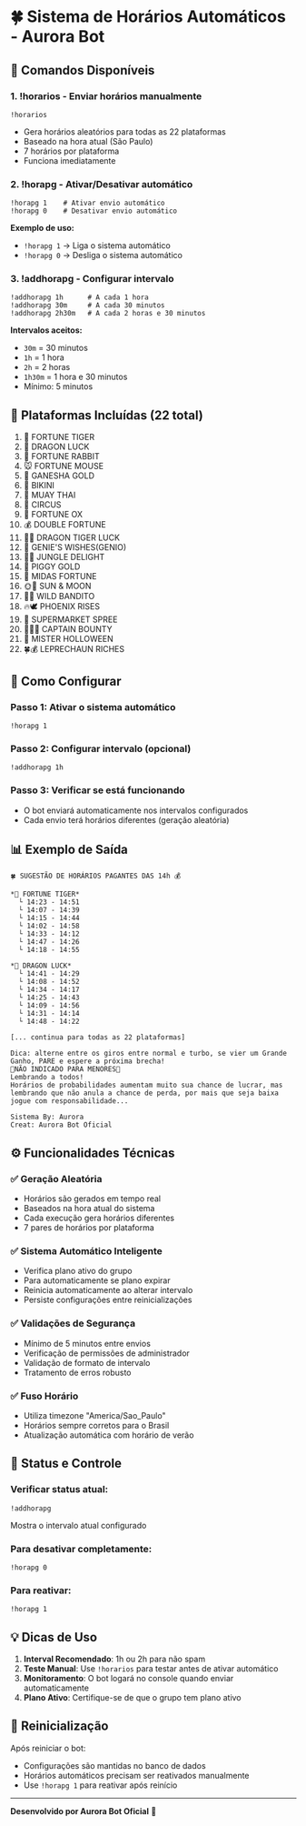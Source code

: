 # 🍀 Sistema de Horários Automáticos - Aurora Bot

## 📝 Comandos Disponíveis

### 1. **!horarios** - Enviar horários manualmente
```
!horarios
```
- Gera horários aleatórios para todas as 22 plataformas
- Baseado na hora atual (São Paulo)
- 7 horários por plataforma
- Funciona imediatamente

### 2. **!horapg** - Ativar/Desativar automático
```
!horapg 1    # Ativar envio automático
!horapg 0    # Desativar envio automático
```

**Exemplo de uso:**
- `!horapg 1` → Liga o sistema automático
- `!horapg 0` → Desliga o sistema automático

### 3. **!addhorapg** - Configurar intervalo
```
!addhorapg 1h      # A cada 1 hora
!addhorapg 30m     # A cada 30 minutos
!addhorapg 2h30m   # A cada 2 horas e 30 minutos
```

**Intervalos aceitos:**
- `30m` = 30 minutos
- `1h` = 1 hora
- `2h` = 2 horas
- `1h30m` = 1 hora e 30 minutos
- Mínimo: 5 minutos

## 🎯 Plataformas Incluídas (22 total)

1. 🐯 FORTUNE TIGER
2. 🐉 DRAGON LUCK
3. 🐰 FORTUNE RABBIT
4. 🐭 FORTUNE MOUSE
5. 🐘 GANESHA GOLD
6. 👙 BIKINI
7. 🥊 MUAY THAI
8. 🎪 CIRCUS
9. 🐂 FORTUNE OX
10. 💰 DOUBLE FORTUNE
11. 🐉🐅 DRAGON TIGER LUCK
12. 🧞 GENIE'S WISHES(GENIO)
13. 🌳🌲 JUNGLE DELIGHT
14. 🐷 PIGGY GOLD
15. 👑 MIDAS FORTUNE
16. 🌞🌛 SUN & MOON
17. 🦹‍♂️ WILD BANDITO
18. 🔥🕊️ PHOENIX RISES
19. 🛒 SUPERMARKET SPREE
20. 🚢👨‍✈️ CAPTAIN BOUNTY
21. 🎃 MISTER HOLLOWEEN
22. 🍀💰 LEPRECHAUN RICHES

## 🚀 Como Configurar

### Passo 1: Ativar o sistema automático
```
!horapg 1
```

### Passo 2: Configurar intervalo (opcional)
```
!addhorapg 1h
```

### Passo 3: Verificar se está funcionando
- O bot enviará automaticamente nos intervalos configurados
- Cada envio terá horários diferentes (geração aleatória)

## 📊 Exemplo de Saída

```
🍀 SUGESTÃO DE HORÁRIOS PAGANTES DAS 14h 💰

*🐯 FORTUNE TIGER*
  └ 14:23 - 14:51
  └ 14:07 - 14:39
  └ 14:15 - 14:44
  └ 14:02 - 14:58
  └ 14:33 - 14:12
  └ 14:47 - 14:26
  └ 14:18 - 14:55

*🐉 DRAGON LUCK*
  └ 14:41 - 14:29
  └ 14:08 - 14:52
  └ 14:34 - 14:17
  └ 14:25 - 14:43
  └ 14:09 - 14:56
  └ 14:31 - 14:14
  └ 14:48 - 14:22

[... continua para todas as 22 plataformas]

Dica: alterne entre os giros entre normal e turbo, se vier um Grande Ganho, PARE e espere a próxima brecha!
🔞NÃO INDICADO PARA MENORES🔞
Lembrando a todos!
Horários de probabilidades aumentam muito sua chance de lucrar, mas lembrando que não anula a chance de perda, por mais que seja baixa jogue com responsabilidade...

Sistema By: Aurora
Creat: Aurora Bot Oficial
```

## ⚙️ Funcionalidades Técnicas

### ✅ **Geração Aleatória**
- Horários são gerados em tempo real
- Baseados na hora atual do sistema
- Cada execução gera horários diferentes
- 7 pares de horários por plataforma

### ✅ **Sistema Automático Inteligente**
- Verifica plano ativo do grupo
- Para automaticamente se plano expirar
- Reinicia automaticamente ao alterar intervalo
- Persiste configurações entre reinicializações

### ✅ **Validações de Segurança**
- Mínimo de 5 minutos entre envios
- Verificação de permissões de administrador
- Validação de formato de intervalo
- Tratamento de erros robusto

### ✅ **Fuso Horário**
- Utiliza timezone "America/Sao_Paulo"
- Horários sempre corretos para o Brasil
- Atualização automática com horário de verão

## 🔧 Status e Controle

### Verificar status atual:
```
!addhorapg
```
Mostra o intervalo atual configurado

### Para desativar completamente:
```
!horapg 0
```

### Para reativar:
```
!horapg 1
```

## 💡 Dicas de Uso

1. **Interval Recomendado**: 1h ou 2h para não spam
2. **Teste Manual**: Use `!horarios` para testar antes de ativar automático
3. **Monitoramento**: O bot logará no console quando enviar automaticamente
4. **Plano Ativo**: Certifique-se de que o grupo tem plano ativo

## 🔄 Reinicialização

Após reiniciar o bot:
- Configurações são mantidas no banco de dados
- Horários automáticos precisam ser reativados manualmente
- Use `!horapg 1` para reativar após reinício

---

**Desenvolvido por Aurora Bot Oficial** 🤖